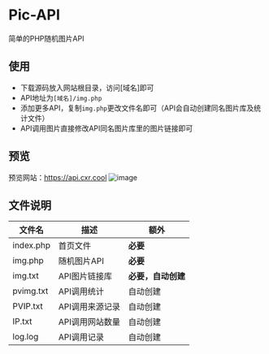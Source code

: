 # Pic-API
简单的PHP随机图片API
## 使用
- 下载源码放入网站根目录，访问[域名]即可
- API地址为`[域名]/img.php`
- 添加更多API，复制`img.php`更改文件名即可（API会自动创建同名图片库及统计文件）
- API调用图片直接修改API同名图片库里的图片链接即可
## 预览
预览网站：https://api.cxr.cool
![image](https://blinky.nemui.org/shot/xlarge?https://api.cxr.cool/)

## 文件说明
|文件名|描述|额外|
|-|-|-|
|index.php|首页文件|**必要**|
|img.php|随机图片API|**必要**|
|img.txt|API图片链接库|**必要，自动创建**|
|pvimg.txt|API调用统计|自动创建|
|PVIP.txt|API调用来源记录|自动创建|
|IP.txt|API调用网站数量|自动创建|
|log.log|API调用记录|自动创建|
